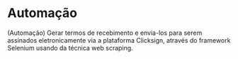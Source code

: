 # Automação
 (Automação) Gerar termos de recebimento e envia-los para serem assinados eletronicamente via a plataforma Clicksign, através do framework Selenium usando da técnica web scraping.
